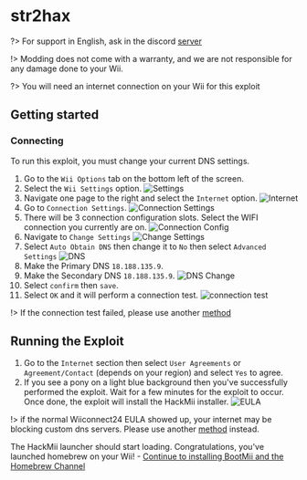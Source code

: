 # str2hax

?> For support in English, ask in the discord [server](https://discord.gg/QvGQqx8Mns)

!> Modding does not come with a warranty, and we are not responsible for any damage done to your Wii.

?> You will need an internet connection on your Wii for this exploit

## Getting started

### Connecting

To run this exploit, you must change your current DNS settings.

1. Go to the ``Wii Options`` tab on the bottom left of the screen.
2. Select the ``Wii Settings`` option.
![Settings](./str2hax-images/settings)
3. Navigate one page to the right and select the `Internet` option.
![Internet](str2hax-images/internet)
4. Go to ``Connection Settings``.
![Connection Settings](str2hax-images/connectionsettings)
5. There will be 3 connection configuration slots. Select the WIFI connection you currently are on.
![Connection Config](str2hax-images/connectionconfig)
6. Navigate to ``Change Settings``
![Change Settings](str2hax-images/changesettings)
7. Select ``Auto Obtain DNS`` then change it to `No` then select `Advanced Settings`
![DNS](str2hax-images/dnssettings)
8. Make the Primary DNS ``18.188.135.9``. 
9. Make the Secondary DNS ``18.188.135.9``.
![DNS Change](str2hax-images/customdns)
10. Select `confirm` then `save`.
11. Select `OK` and it will perform a connection test.
![connection test](str2hax-images/connectiontest)
 
!> If the connection test failed, please use another [method](chooseyourexploit)

## Running the Exploit

1. Go to the ``Internet`` section then select ``User Agreements`` or ``Agreement/Contact`` (depends on your region) and select `Yes` to agree.
2. If you see a pony on a light blue background then you've successfully performed the exploit. Wait for a few minutes for the exploit to occur. Once done, the exploit will install the HackMii installer.
![EULA](str2hax-images/eula)

!> if the normal Wiiconnect24 EULA showed up, your internet may be blocking custom dns servers. Please use another [method](chooseyourexploit) instead.

The HackMii launcher should start loading. Congratulations, you've launched homebrew on your Wii!
     - [Continue to installing BootMii and the Homebrew Channel](hackmii-installer)
